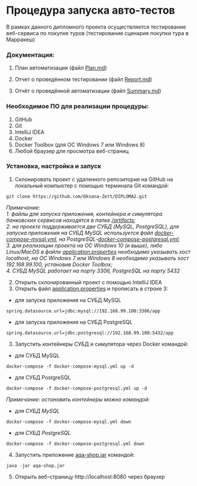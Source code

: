 # Процедура запуска авто-тестов #

В рамках данного дипломного проекта осуществляется тестирование веб-сервиса по покупке туров (тестирование сценария покупки тура в Марракеш)

### Документация:
 1. План автоматизации (файл [Plan.md](https://github.com/Oksana-Zett/DIPLOMA2/blob/master/Plan.md))

 1. Отчет о проведённом тестировании (файл [Report.md](https://github.com/Oksana-Zett/DIPLOMA2/blob/master/Report.md))
 
 1. Отчёт о проведённой автоматизации (файл [Summary.md](https://github.com/Oksana-Zett/DIPLOMA2/blob/master/Summary.md))

### Необходимое ПО для реализации процедуры:
1. GitHub
1. Git
1. IntelliJ IDEA
1. Docker
1. Docker Toolbox (для ОС Windows 7 или  Windows 8)
1. Любой браузер для просмотра веб-страниц 

### Установка, настройка и запуск

1. Склонировать проект с удаленного репозитория на GitHub на локальный компьютер с помощью терминала Git командой: 
```
git clone https://github.com/Oksana-Zett/DIPLOMA2.git
```

*Примечание:*  
*1. файлы для запуска приложения, контейнера и симулятора банковских сервисов находятся в папке [/artifacts](https://github.com/Oksana-Zett/DIPLOMA2/tree/master/artifacts);*  
*2. на проекте поддерживается две СУБД (MySQL, PostgreSQL), для запуска приложения на СУБД MySQL используется файл [docker-compose-mysql.yml](https://github.com/Oksana-Zett/DIPLOMA1/blob/master/artifacts/docker-compose-mysql.yml), на PostgreSQL-[docker-compose-postgresql.yml](https://github.com/Oksana-Zett/DIPLOMA1/blob/master/artifacts/docker-compose-postgresql.yml);*  
*3. для реализации проекта на ОС Windows 10 (и выше), либо Linux/MacOS в файле [application.properties](https://github.com/Oksana-Zett/DIPLOMA1/blob/master/artifacts/application.properties) необходимо указывать хост localhost, на ОС Windows 7 или  Windows 8 необходимо указывать хост 192.168.99.100, установив Docker Toolbox;*  
*4. СУБД MySQL работает на порту 3306, PostgreSQL на порту 5432*

2. Открыть склонированный проект с помощью IntelliJ IDEA
3. Открыть файл [application.properties](https://github.com/Oksana-Zett/DIPLOMA2/blob/master/artifacts/application.properties) и прописать в строке 3:
- для запуска приложения на СУБД MySQL 
```
spring.datasource.url=jdbc:mysql://192.168.99.100:3306/app
``` 
  - для запуска приложения на СУБД PostgreSQL 
```
spring.datasource.url=jdbc:postgresql://192.168.99.100:5432/app
``` 
3. Запустить контейнеры СУБД и симулятора через Docker командой: 
- для СУБД MySQL
```
docker-compose -f docker-compose-mysql.yml up -d
```
- для СУБД PostgreSQL
```
docker-compose -f docker-compose-postgresql.yml up -d
```
*Примечание: остановить контейнеры можно командой:*
- *для СУБД MySQL*
```
docker-compose -f docker-compose-mysql.yml down
```
- *для СУБД PostgreSQL*
```
docker-compose -f docker-compose-postgresql.yml down
```
4. Запустить приложение [aqa-shop.jar](https://github.com/Oksana-Zett/DIPLOMA2/blob/master/artifacts/aqa-shop.jar) командой:
```
java -jar aqa-shop.jar
```
5. Открыть веб-страницу http://localhost:8080 через браузер 
 
